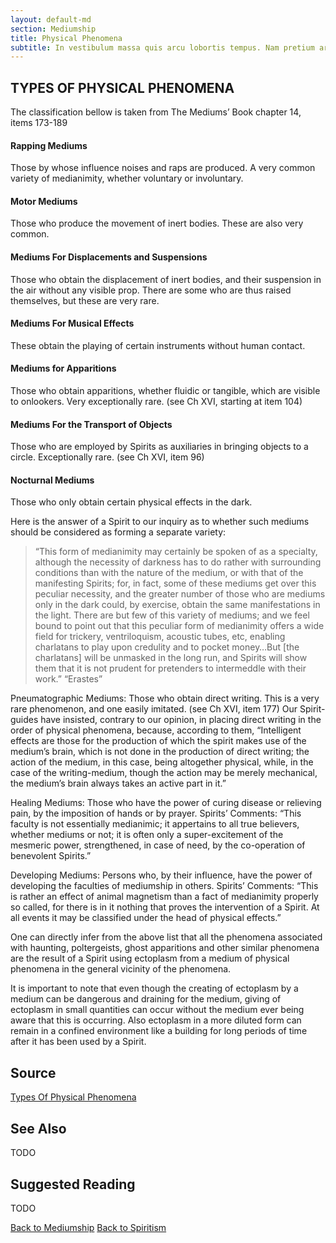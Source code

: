```yaml
---
layout: default-md
section: Mediumship
title: Physical Phenomena
subtitle: In vestibulum massa quis arcu lobortis tempus. Nam pretium arcu in odio vulputate luctus.
---
```


## TYPES OF PHYSICAL PHENOMENA

The classification bellow is taken from The Mediums’ Book chapter 14, items 173-189

#### Rapping Mediums
Those by whose influence noises and raps are produced. A very common variety of medianimity, whether voluntary or involuntary.

#### Motor Mediums
Those who produce the movement of inert bodies. These are also very common.

#### Mediums For Displacements and Suspensions
Those who obtain the displacement of inert bodies, and their suspension in the air without any visible prop. There are some who are thus raised themselves, but these are very rare.

#### Mediums For Musical Effects
These obtain the playing of certain instruments without human contact.

#### Mediums for Apparitions
Those who obtain apparitions, whether fluidic or tangible, which are visible to onlookers. Very exceptionally rare. (see Ch XVI, starting at item 104)

#### Mediums For the Transport of Objects
Those who are employed by Spirits as auxiliaries in bringing objects to a circle. Exceptionally rare. (see Ch XVI, item 96)

#### Nocturnal Mediums
Those who only obtain certain physical effects in the dark.

Here is the answer of a Spirit to our inquiry as to whether such mediums should be considered as forming a separate variety:
>“This form of medianimity may certainly be spoken of as a specialty, although the necessity of darkness has to do rather with surrounding conditions than with the nature of the medium, or with that of the manifesting Spirits; for, in fact, some of these mediums get over this peculiar necessity, and the greater number of those who are mediums only in the dark could, by exercise, obtain the same manifestations in the light. There are but few of this variety of mediums; and we feel bound to point out that this peculiar form of medianimity offers a wide field for trickery, ventriloquism, acoustic tubes, etc, enabling charlatans to play upon credulity and to pocket money…But [the charlatans] will be unmasked in the long run, and Spirits will show them that it is not prudent for pretenders to intermeddle with their work.” “Erastes”

Pneumatographic Mediums: Those who obtain direct writing. This is a very rare phenomenon, and one easily imitated. (see Ch XVI, item 177)
Our Spirit-guides have insisted, contrary to our opinion, in placing direct writing in the order of physical phenomena, because, according to them, “Intelligent effects are those for the production of which the spirit makes use of the medium’s brain, which is not done in the production of direct writing; the action of the medium, in this case, being altogether physical, while, in the case of the writing-medium, though the action may be merely mechanical, the medium’s brain always takes an active part in it.”

Healing Mediums: Those who have the power of curing disease or relieving pain, by the imposition of hands or by prayer. Spirits’ Comments: “This faculty is not essentially medianimic; it appertains to all true believers, whether mediums or not; it is often only a super-excitement of the mesmeric power, strengthened, in case of need, by the co-operation of benevolent Spirits.”

Developing Mediums: Persons who, by their influence, have the power of developing the faculties of mediumship in others. Spirits’ Comments: “This is rather an effect of animal magnetism than a fact of medianimity properly so called, for there is in it nothing that proves the intervention of a Spirit. At all events it may be classified under the head of physical effects.”

One can directly infer from the above list that all the phenomena associated with haunting, poltergeists, ghost apparitions and other similar phenomena are the result of a Spirit using ectoplasm from a medium of physical phenomena in the general vicinity of the phenomena.

It is important to note that even though the creating of ectoplasm by a medium can be dangerous and draining for the medium, giving of ectoplasm in small quantities can occur without the medium ever being aware that this is occurring. Also ectoplasm in a more diluted form can remain in a confined environment like a building for long periods of time after it has been used by a Spirit.




## Source
[Types Of Physical Phenomena](http://www.sgny.org/spiritism-guide/mediumship/physical-phenomena/)

## See Also
TODO


## Suggested Reading
TODO



<a href="/spiritism/mediumship" class="button">Back to Mediumship</a>
<a href="/spiritism/" class="button">Back to Spiritism</a>

